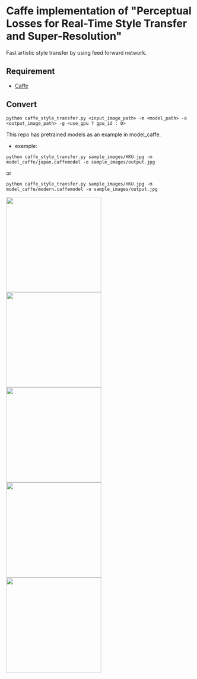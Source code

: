 # Caffe implementation of "Perceptual Losses for Real-Time Style Transfer and Super-Resolution"
Fast artistic style transfer by using feed forward network.




## Requirement
- [Caffe](https://github.com/BVLC/caffe)


## Convert
```
python caffe_style_transfer.py <input_image_path> -m <model_path> -o <output_image_path> -g <use_gpu ? gpu_id : 0>
```

This repo has pretrained models as an example in model_caffe.

- example:
```
python caffe_style_transfer.py sample_images/HKU.jpg -m model_caffe/japan.caffemodel -o sample_images/output.jpg
```
or
```
python caffe_style_transfer.py sample_images/HKU.jpg -m model_caffe/modern.caffemodel -o sample_images/output.jpg
```

<img src="https://github.com/jizhuoran/caffe_style_transfer/blob/master/sample_images/HKU.jpg" height="256px">
<img src="https://github.com/jizhuoran/caffe_style_transfer/blob/master/sample_images/japon.jpg" height="256px">
<img src="https://github.com/jizhuoran/caffe_style_transfer/blob/master/sample_images/o11.png" height="256px">
<img src="https://github.com/jizhuoran/caffe_style_transfer/blob/master/sample_images/modern.jpg" height="256px">
<img src="https://github.com/jizhuoran/caffe_style_transfer/blob/master/sample_images/o12.png" height="256px">
